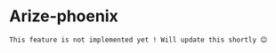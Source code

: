 # Arize-phoenix

```{attention}
This feature is not implemented yet ! Will update this shortly 😊
```